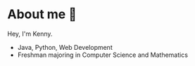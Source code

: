 # About me :wave:
Hey, I'm Kenny.
* Java, Python, Web Development
* Freshman majoring in Computer Science and Mathematics
